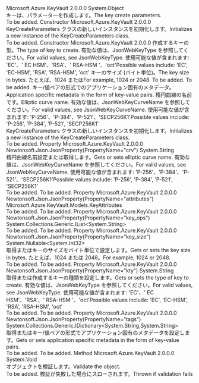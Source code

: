 <Type Name="KeyCreateParameters" FullName="Microsoft.Azure.KeyVault.Models.KeyCreateParameters">
  <TypeSignature Language="C#" Value="public class KeyCreateParameters" />
  <TypeSignature Language="ILAsm" Value=".class public auto ansi beforefieldinit KeyCreateParameters extends System.Object" />
  <TypeSignature Language="DocId" Value="T:Microsoft.Azure.KeyVault.Models.KeyCreateParameters" />
  <TypeSignature Language="VB.NET" Value="Public Class KeyCreateParameters" />
  <TypeSignature Language="F#" Value="type KeyCreateParameters = class" />
  <AssemblyInfo>
    <AssemblyName>Microsoft.Azure.KeyVault</AssemblyName>
    <AssemblyVersion>2.0.0.0</AssemblyVersion>
  </AssemblyInfo>
  <Base>
    <BaseTypeName>System.Object</BaseTypeName>
  </Base>
  <Interfaces />
  <Docs>
    <summary>
            <span data-ttu-id="01bbc-101">キーは、パラメーターを作成します。</span><span class="sxs-lookup"><span data-stu-id="01bbc-101">The key create parameters.</span></span>
            </summary>
    <remarks>To be added.</remarks>
  </Docs>
  <Members>
    <Member MemberName=".ctor">
      <MemberSignature Language="C#" Value="public KeyCreateParameters ();" />
      <MemberSignature Language="ILAsm" Value=".method public hidebysig specialname rtspecialname instance void .ctor() cil managed" />
      <MemberSignature Language="DocId" Value="M:Microsoft.Azure.KeyVault.Models.KeyCreateParameters.#ctor" />
      <MemberSignature Language="VB.NET" Value="Public Sub New ()" />
      <MemberType>Constructor</MemberType>
      <AssemblyInfo>
        <AssemblyName>Microsoft.Azure.KeyVault</AssemblyName>
        <AssemblyVersion>2.0.0.0</AssemblyVersion>
      </AssemblyInfo>
      <Parameters />
      <Docs>
        <summary>
            <span data-ttu-id="01bbc-102">KeyCreateParameters クラスの新しいインスタンスを初期化します。</span><span class="sxs-lookup"><span data-stu-id="01bbc-102">Initializes a new instance of the KeyCreateParameters class.</span></span>
            </summary>
        <remarks>To be added.</remarks>
      </Docs>
    </Member>
    <Member MemberName=".ctor">
      <MemberSignature Language="C#" Value="public KeyCreateParameters (string kty, Nullable&lt;int&gt; keySize = null, System.Collections.Generic.IList&lt;string&gt; keyOps = null, Microsoft.Azure.KeyVault.Models.KeyAttributes keyAttributes = null, System.Collections.Generic.IDictionary&lt;string,string&gt; tags = null, string curve = null);" />
      <MemberSignature Language="ILAsm" Value=".method public hidebysig specialname rtspecialname instance void .ctor(string kty, valuetype System.Nullable`1&lt;int32&gt; keySize, class System.Collections.Generic.IList`1&lt;string&gt; keyOps, class Microsoft.Azure.KeyVault.Models.KeyAttributes keyAttributes, class System.Collections.Generic.IDictionary`2&lt;string, string&gt; tags, string curve) cil managed" />
      <MemberSignature Language="DocId" Value="M:Microsoft.Azure.KeyVault.Models.KeyCreateParameters.#ctor(System.String,System.Nullable{System.Int32},System.Collections.Generic.IList{System.String},Microsoft.Azure.KeyVault.Models.KeyAttributes,System.Collections.Generic.IDictionary{System.String,System.String},System.String)" />
      <MemberSignature Language="F#" Value="new Microsoft.Azure.KeyVault.Models.KeyCreateParameters : string * Nullable&lt;int&gt; * System.Collections.Generic.IList&lt;string&gt; * Microsoft.Azure.KeyVault.Models.KeyAttributes * System.Collections.Generic.IDictionary&lt;string, string&gt; * string -&gt; Microsoft.Azure.KeyVault.Models.KeyCreateParameters" Usage="new Microsoft.Azure.KeyVault.Models.KeyCreateParameters (kty, keySize, keyOps, keyAttributes, tags, curve)" />
      <MemberType>Constructor</MemberType>
      <AssemblyInfo>
        <AssemblyName>Microsoft.Azure.KeyVault</AssemblyName>
        <AssemblyVersion>2.0.0.0</AssemblyVersion>
      </AssemblyInfo>
      <Parameters>
        <Parameter Name="kty" Type="System.String" />
        <Parameter Name="keySize" Type="System.Nullable&lt;System.Int32&gt;" />
        <Parameter Name="keyOps" Type="System.Collections.Generic.IList&lt;System.String&gt;" />
        <Parameter Name="keyAttributes" Type="Microsoft.Azure.KeyVault.Models.KeyAttributes" />
        <Parameter Name="tags" Type="System.Collections.Generic.IDictionary&lt;System.String,System.String&gt;" />
        <Parameter Name="curve" Type="System.String" />
      </Parameters>
      <Docs>
        <param name="kty"><span data-ttu-id="01bbc-103">作成するキーの型。</span><span class="sxs-lookup"><span data-stu-id="01bbc-103">The type of key to create.</span></span> <span data-ttu-id="01bbc-104">有効な値は、JsonWebKeyType を参照してください。</span><span class="sxs-lookup"><span data-stu-id="01bbc-104">For valid values, see JsonWebKeyType.</span></span> <span data-ttu-id="01bbc-105">使用可能な値が含まれます: 'EC'、' EC HSM'、'RSA'、' RSA-HSM '、'oct'</span><span class="sxs-lookup"><span data-stu-id="01bbc-105">Possible values include: 'EC', 'EC-HSM', 'RSA', 'RSA-HSM', 'oct'</span></span></param>
        <param name="keySize"><span data-ttu-id="01bbc-106">キーのサイズ (バイト単位)。</span><span class="sxs-lookup"><span data-stu-id="01bbc-106">The key size in bytes.</span></span> <span data-ttu-id="01bbc-107">たとえば、1024 または</span><span class="sxs-lookup"><span data-stu-id="01bbc-107">For example, 1024 or</span></span>
            2048.</param>
        <param name="keyOps">To be added.</param>
        <param name="keyAttributes">To be added.</param>
        <param name="tags"><span data-ttu-id="01bbc-108">キー/値ペアの形式でのアプリケーション固有のメタデータ。</span><span class="sxs-lookup"><span data-stu-id="01bbc-108">Application specific metadata in the form of key-value pairs.</span></span></param>
        <param name="curve"><span data-ttu-id="01bbc-109">楕円曲線の名前です。</span><span class="sxs-lookup"><span data-stu-id="01bbc-109">Elliptic curve name.</span></span> <span data-ttu-id="01bbc-110">有効な値は、JsonWebKeyCurveName を参照してください。</span><span class="sxs-lookup"><span data-stu-id="01bbc-110">For valid values, see JsonWebKeyCurveName.</span></span> <span data-ttu-id="01bbc-111">使用可能な値が含まれます: 'P-256'、'P-384'、'P-521'、'SECP256K1'</span><span class="sxs-lookup"><span data-stu-id="01bbc-111">Possible values include: 'P-256', 'P-384', 'P-521', 'SECP256K1'</span></span></param>
        <summary>
            <span data-ttu-id="01bbc-112">KeyCreateParameters クラスの新しいインスタンスを初期化します。</span><span class="sxs-lookup"><span data-stu-id="01bbc-112">Initializes a new instance of the KeyCreateParameters class.</span></span>
            </summary>
        <remarks>To be added.</remarks>
      </Docs>
    </Member>
    <Member MemberName="Curve">
      <MemberSignature Language="C#" Value="public string Curve { get; set; }" />
      <MemberSignature Language="ILAsm" Value=".property instance string Curve" />
      <MemberSignature Language="DocId" Value="P:Microsoft.Azure.KeyVault.Models.KeyCreateParameters.Curve" />
      <MemberSignature Language="VB.NET" Value="Public Property Curve As String" />
      <MemberSignature Language="F#" Value="member this.Curve : string with get, set" Usage="Microsoft.Azure.KeyVault.Models.KeyCreateParameters.Curve" />
      <MemberType>Property</MemberType>
      <AssemblyInfo>
        <AssemblyName>Microsoft.Azure.KeyVault</AssemblyName>
        <AssemblyVersion>2.0.0.0</AssemblyVersion>
      </AssemblyInfo>
      <Attributes>
        <Attribute>
          <AttributeName>Newtonsoft.Json.JsonProperty(PropertyName="crv")</AttributeName>
        </Attribute>
      </Attributes>
      <ReturnValue>
        <ReturnType>System.String</ReturnType>
      </ReturnValue>
      <Docs>
        <summary>
            <span data-ttu-id="01bbc-113">楕円曲線名前設定または取得します。</span><span class="sxs-lookup"><span data-stu-id="01bbc-113">Gets or sets elliptic curve name.</span></span> <span data-ttu-id="01bbc-114">有効な値は、JsonWebKeyCurveName を参照してください。</span><span class="sxs-lookup"><span data-stu-id="01bbc-114">For valid values, see JsonWebKeyCurveName.</span></span> <span data-ttu-id="01bbc-115">使用可能な値が含まれます: 'P-256'、'P-384'、'P-521'、'SECP256K1'</span><span class="sxs-lookup"><span data-stu-id="01bbc-115">Possible values include: 'P-256', 'P-384', 'P-521', 'SECP256K1'</span></span>
            </summary>
        <value>To be added.</value>
        <remarks>To be added.</remarks>
      </Docs>
    </Member>
    <Member MemberName="KeyAttributes">
      <MemberSignature Language="C#" Value="public Microsoft.Azure.KeyVault.Models.KeyAttributes KeyAttributes { get; set; }" />
      <MemberSignature Language="ILAsm" Value=".property instance class Microsoft.Azure.KeyVault.Models.KeyAttributes KeyAttributes" />
      <MemberSignature Language="DocId" Value="P:Microsoft.Azure.KeyVault.Models.KeyCreateParameters.KeyAttributes" />
      <MemberSignature Language="VB.NET" Value="Public Property KeyAttributes As KeyAttributes" />
      <MemberSignature Language="F#" Value="member this.KeyAttributes : Microsoft.Azure.KeyVault.Models.KeyAttributes with get, set" Usage="Microsoft.Azure.KeyVault.Models.KeyCreateParameters.KeyAttributes" />
      <MemberType>Property</MemberType>
      <AssemblyInfo>
        <AssemblyName>Microsoft.Azure.KeyVault</AssemblyName>
        <AssemblyVersion>2.0.0.0</AssemblyVersion>
      </AssemblyInfo>
      <Attributes>
        <Attribute>
          <AttributeName>Newtonsoft.Json.JsonProperty(PropertyName="attributes")</AttributeName>
        </Attribute>
      </Attributes>
      <ReturnValue>
        <ReturnType>Microsoft.Azure.KeyVault.Models.KeyAttributes</ReturnType>
      </ReturnValue>
      <Docs>
        <summary />
        <value>To be added.</value>
        <remarks>To be added.</remarks>
      </Docs>
    </Member>
    <Member MemberName="KeyOps">
      <MemberSignature Language="C#" Value="public System.Collections.Generic.IList&lt;string&gt; KeyOps { get; set; }" />
      <MemberSignature Language="ILAsm" Value=".property instance class System.Collections.Generic.IList`1&lt;string&gt; KeyOps" />
      <MemberSignature Language="DocId" Value="P:Microsoft.Azure.KeyVault.Models.KeyCreateParameters.KeyOps" />
      <MemberSignature Language="VB.NET" Value="Public Property KeyOps As IList(Of String)" />
      <MemberSignature Language="F#" Value="member this.KeyOps : System.Collections.Generic.IList&lt;string&gt; with get, set" Usage="Microsoft.Azure.KeyVault.Models.KeyCreateParameters.KeyOps" />
      <MemberType>Property</MemberType>
      <AssemblyInfo>
        <AssemblyName>Microsoft.Azure.KeyVault</AssemblyName>
        <AssemblyVersion>2.0.0.0</AssemblyVersion>
      </AssemblyInfo>
      <Attributes>
        <Attribute>
          <AttributeName>Newtonsoft.Json.JsonProperty(PropertyName="key_ops")</AttributeName>
        </Attribute>
      </Attributes>
      <ReturnValue>
        <ReturnType>System.Collections.Generic.IList&lt;System.String&gt;</ReturnType>
      </ReturnValue>
      <Docs>
        <summary />
        <value>To be added.</value>
        <remarks>To be added.</remarks>
      </Docs>
    </Member>
    <Member MemberName="KeySize">
      <MemberSignature Language="C#" Value="public Nullable&lt;int&gt; KeySize { get; set; }" />
      <MemberSignature Language="ILAsm" Value=".property instance valuetype System.Nullable`1&lt;int32&gt; KeySize" />
      <MemberSignature Language="DocId" Value="P:Microsoft.Azure.KeyVault.Models.KeyCreateParameters.KeySize" />
      <MemberSignature Language="VB.NET" Value="Public Property KeySize As Nullable(Of Integer)" />
      <MemberSignature Language="F#" Value="member this.KeySize : Nullable&lt;int&gt; with get, set" Usage="Microsoft.Azure.KeyVault.Models.KeyCreateParameters.KeySize" />
      <MemberType>Property</MemberType>
      <AssemblyInfo>
        <AssemblyName>Microsoft.Azure.KeyVault</AssemblyName>
        <AssemblyVersion>2.0.0.0</AssemblyVersion>
      </AssemblyInfo>
      <Attributes>
        <Attribute>
          <AttributeName>Newtonsoft.Json.JsonProperty(PropertyName="key_size")</AttributeName>
        </Attribute>
      </Attributes>
      <ReturnValue>
        <ReturnType>System.Nullable&lt;System.Int32&gt;</ReturnType>
      </ReturnValue>
      <Docs>
        <summary>
            <span data-ttu-id="01bbc-116">取得またはキーのサイズをバイト単位で設定します。</span><span class="sxs-lookup"><span data-stu-id="01bbc-116">Gets or sets the key size in bytes.</span></span> <span data-ttu-id="01bbc-117">たとえば、1024 または 2048。</span><span class="sxs-lookup"><span data-stu-id="01bbc-117">For example, 1024 or 2048.</span></span>
            </summary>
        <value>To be added.</value>
        <remarks>To be added.</remarks>
      </Docs>
    </Member>
    <Member MemberName="Kty">
      <MemberSignature Language="C#" Value="public string Kty { get; set; }" />
      <MemberSignature Language="ILAsm" Value=".property instance string Kty" />
      <MemberSignature Language="DocId" Value="P:Microsoft.Azure.KeyVault.Models.KeyCreateParameters.Kty" />
      <MemberSignature Language="VB.NET" Value="Public Property Kty As String" />
      <MemberSignature Language="F#" Value="member this.Kty : string with get, set" Usage="Microsoft.Azure.KeyVault.Models.KeyCreateParameters.Kty" />
      <MemberType>Property</MemberType>
      <AssemblyInfo>
        <AssemblyName>Microsoft.Azure.KeyVault</AssemblyName>
        <AssemblyVersion>2.0.0.0</AssemblyVersion>
      </AssemblyInfo>
      <Attributes>
        <Attribute>
          <AttributeName>Newtonsoft.Json.JsonProperty(PropertyName="kty")</AttributeName>
        </Attribute>
      </Attributes>
      <ReturnValue>
        <ReturnType>System.String</ReturnType>
      </ReturnValue>
      <Docs>
        <summary>
            <span data-ttu-id="01bbc-118">取得または作成するキーの種類を設定します。</span><span class="sxs-lookup"><span data-stu-id="01bbc-118">Gets or sets the type of key to create.</span></span> <span data-ttu-id="01bbc-119">有効な値は、JsonWebKeyType を参照してください。</span><span class="sxs-lookup"><span data-stu-id="01bbc-119">For valid values, see JsonWebKeyType.</span></span> <span data-ttu-id="01bbc-120">使用可能な値が含まれます: 'EC'、' EC HSM'、'RSA'、' RSA-HSM '、'oct'</span><span class="sxs-lookup"><span data-stu-id="01bbc-120">Possible values include: 'EC', 'EC-HSM', 'RSA', 'RSA-HSM', 'oct'</span></span>
            </summary>
        <value>To be added.</value>
        <remarks>To be added.</remarks>
      </Docs>
    </Member>
    <Member MemberName="Tags">
      <MemberSignature Language="C#" Value="public System.Collections.Generic.IDictionary&lt;string,string&gt; Tags { get; set; }" />
      <MemberSignature Language="ILAsm" Value=".property instance class System.Collections.Generic.IDictionary`2&lt;string, string&gt; Tags" />
      <MemberSignature Language="DocId" Value="P:Microsoft.Azure.KeyVault.Models.KeyCreateParameters.Tags" />
      <MemberSignature Language="VB.NET" Value="Public Property Tags As IDictionary(Of String, String)" />
      <MemberSignature Language="F#" Value="member this.Tags : System.Collections.Generic.IDictionary&lt;string, string&gt; with get, set" Usage="Microsoft.Azure.KeyVault.Models.KeyCreateParameters.Tags" />
      <MemberType>Property</MemberType>
      <AssemblyInfo>
        <AssemblyName>Microsoft.Azure.KeyVault</AssemblyName>
        <AssemblyVersion>2.0.0.0</AssemblyVersion>
      </AssemblyInfo>
      <Attributes>
        <Attribute>
          <AttributeName>Newtonsoft.Json.JsonProperty(PropertyName="tags")</AttributeName>
        </Attribute>
      </Attributes>
      <ReturnValue>
        <ReturnType>System.Collections.Generic.IDictionary&lt;System.String,System.String&gt;</ReturnType>
      </ReturnValue>
      <Docs>
        <summary>
            <span data-ttu-id="01bbc-121">取得またはキー/値ペアの形式でアプリケーション固有のメタデータを設定します。</span><span class="sxs-lookup"><span data-stu-id="01bbc-121">Gets or sets application specific metadata in the form of key-value pairs.</span></span>
            </summary>
        <value>To be added.</value>
        <remarks>To be added.</remarks>
      </Docs>
    </Member>
    <Member MemberName="Validate">
      <MemberSignature Language="C#" Value="public virtual void Validate ();" />
      <MemberSignature Language="ILAsm" Value=".method public hidebysig newslot virtual instance void Validate() cil managed" />
      <MemberSignature Language="DocId" Value="M:Microsoft.Azure.KeyVault.Models.KeyCreateParameters.Validate" />
      <MemberSignature Language="VB.NET" Value="Public Overridable Sub Validate ()" />
      <MemberSignature Language="F#" Value="abstract member Validate : unit -&gt; unit&#xA;override this.Validate : unit -&gt; unit" Usage="keyCreateParameters.Validate " />
      <MemberType>Method</MemberType>
      <AssemblyInfo>
        <AssemblyName>Microsoft.Azure.KeyVault</AssemblyName>
        <AssemblyVersion>2.0.0.0</AssemblyVersion>
      </AssemblyInfo>
      <ReturnValue>
        <ReturnType>System.Void</ReturnType>
      </ReturnValue>
      <Parameters />
      <Docs>
        <summary>
            <span data-ttu-id="01bbc-122">オブジェクトを検証します。</span><span class="sxs-lookup"><span data-stu-id="01bbc-122">Validate the object.</span></span>
            </summary>
        <remarks>To be added.</remarks>
        <exception cref="T:Microsoft.Rest.ValidationException">
            <span data-ttu-id="01bbc-123">検証が失敗した場合にスローされます。</span><span class="sxs-lookup"><span data-stu-id="01bbc-123">Thrown if validation fails</span></span>
            </exception>
      </Docs>
    </Member>
  </Members>
</Type>